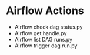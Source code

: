 

 # Airflow Actions 

* Airflow check dag status.py
* Airflow get handle.py
* Airflow list DAG runs.py
* Airflow trigger dag run.py
